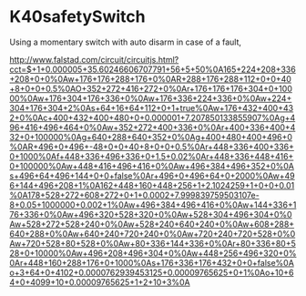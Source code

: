 # K40safetySwitch
Using a momentary switch with auto disarm in case of a fault,



http://www.falstad.com/circuit/circuitjs.html?cct=$+1+0.000005+35.60246606707791+56+5+50%0A165+224+208+336+208+0+0%0Aw+176+176+288+176+0%0AR+288+176+288+112+0+0+40+8+0+0+0.5%0AO+352+272+416+272+0%0Ar+176+176+176+304+0+10000%0Aw+176+304+176+336+0%0Aw+176+336+224+336+0%0Aw+224+304+176+304+2%0As+64+16+64+112+0+1+true%0Aw+176+432+400+432+0%0Ac+400+432+400+480+0+0.000001+7.207850133855907%0Ag+496+416+496+464+0%0Aw+352+272+400+336+0%0Ar+400+336+400+432+0+100000%0Ag+640+288+640+352+0%0Ag+400+480+400+496+0%0AR+496+0+496+-48+0+0+40+8+0+0+0.5%0Ar+448+336+400+336+0+1000%0Af+448+336+496+336+0+1.5+0.02%0Ar+448+336+448+416+0+100000%0Aw+448+416+496+416+0%0Aw+496+384+496+352+0%0As+496+64+496+144+0+0+false%0Ar+496+0+496+64+0+2000%0Aw+496+144+496+208+1%0A162+448+160+448+256+1+2.1024259+1+0+0+0.01%0A178+528+272+608+272+0+1+0.0002+7.999839759503107e-8+0.05+1000000+0.002+1%0Aw+496+384+496+416+0%0Aw+144+336+176+336+0%0Aw+496+320+528+320+0%0Aw+528+304+496+304+0%0Aw+528+272+528+240+0%0Aw+528+240+640+240+0%0Aw+608+288+640+288+0%0Aw+640+240+720+240+0%0Aw+720+240+720+528+0%0Aw+720+528+80+528+0%0Aw+80+336+144+336+0%0Ar+80+336+80+528+0+10000%0Aw+496+208+496+304+0%0Aw+448+256+496+320+0%0Ar+448+160+288+176+0+1000%0As+176+336+176+432+0+0+false%0Ao+3+64+0+4102+0.0000762939453125+0.00009765625+0+1%0Ao+10+64+0+4099+10+0.00009765625+1+2+10+3%0A

